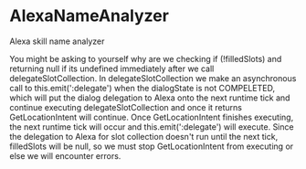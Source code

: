 # AlexaNameAnalyzer
Alexa skill name analyzer


You might be asking to yourself why are we checking if (!filledSlots) and returning null if its undefined immediately after we call delegateSlotCollection. In delegateSlotCollection we make an asynchronous call to this.emit(':delegate') when the dialogState is not COMPELETED, which will put the dialog delegation to Alexa onto the next runtime tick and continue executing delegateSlotCollection and once it returns GetLocationIntent will continue. Once GetLocationIntent finishes executing, the next runtime tick will occur and this.emit(':delegate') will execute. Since the delegation to Alexa for slot collection doesn't run until the next tick, filledSlots will be null, so we must stop GetLocationIntent from executing or else we will encounter errors.